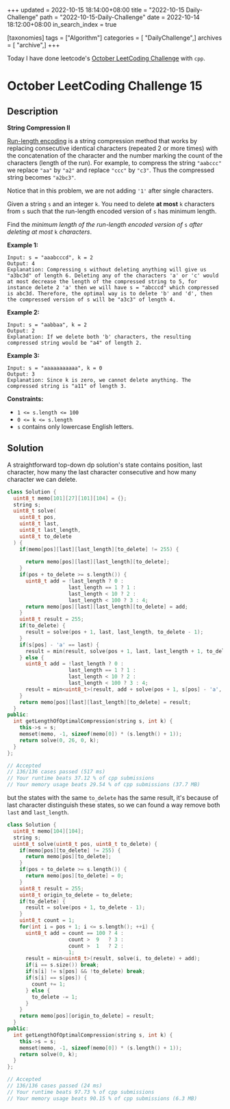 +++
updated = 2022-10-15 18:14:00+08:00
title = "2022-10-15 Daily-Challenge"
path = "2022-10-15-Daily-Challenge"
date = 2022-10-14 18:12:00+08:00
in_search_index = true

[taxonomies]
tags = ["Algorithm"]
categories = [ "DailyChallenge",]
archives = [ "archive",]
+++

Today I have done leetcode's [October LeetCoding Challenge](https://leetcode.com/problems/string-compression-ii/submissions/) with `cpp`.

<!-- more -->

# October LeetCoding Challenge 15

## Description

**String Compression II**

[Run-length encoding](http://en.wikipedia.org/wiki/Run-length_encoding) is a string compression method that works by replacing consecutive  identical characters (repeated 2 or more times) with the concatenation  of the character and the number marking the count of the characters  (length of the run). For example, to compress the string `"aabccc"` we replace `"aa"` by `"a2"` and replace `"ccc"` by `"c3"`. Thus the compressed string becomes `"a2bc3"`.

Notice that in this problem, we are not adding `'1'` after single characters.

Given a string `s` and an integer `k`. You need to delete **at most** `k` characters from `s` such that the run-length encoded version of `s` has minimum length.

Find the *minimum length of the run-length encoded version of* `s` *after deleting at most* `k` *characters*.

 

**Example 1:**

```
Input: s = "aaabcccd", k = 2
Output: 4
Explanation: Compressing s without deleting anything will give us "a3bc3d" of length 6. Deleting any of the characters 'a' or 'c' would at most decrease the length of the compressed string to 5, for instance delete 2 'a' then we will have s = "abcccd" which compressed is abc3d. Therefore, the optimal way is to delete 'b' and 'd', then the compressed version of s will be "a3c3" of length 4.
```

**Example 2:**

```
Input: s = "aabbaa", k = 2
Output: 2
Explanation: If we delete both 'b' characters, the resulting compressed string would be "a4" of length 2.
```

**Example 3:**

```
Input: s = "aaaaaaaaaaa", k = 0
Output: 3
Explanation: Since k is zero, we cannot delete anything. The compressed string is "a11" of length 3.
```

 

**Constraints:**

- `1 <= s.length <= 100`
- `0 <= k <= s.length`
- `s` contains only lowercase English letters.

## Solution

A straightforward top-down dp solution's state contains position, last character, how many the last character consecutive and how many character we can delete.

``` cpp
class Solution {
  uint8_t memo[101][27][101][104] = {};
  string s;
  uint8_t solve(
    uint8_t pos,
    uint8_t last,
    uint8_t last_length,
    uint8_t to_delete
  ) {
    if(memo[pos][last][last_length][to_delete] != 255) {
      
      return memo[pos][last][last_length][to_delete];
    }
    if(pos + to_delete >= s.length()) {
      uint8_t add = !last_length ? 0 :
                    last_length == 1 ? 1 :
                    last_length < 10 ? 2 :
                    last_length < 100 ? 3 : 4;
      return memo[pos][last][last_length][to_delete] = add;
    }
    uint8_t result = 255;
    if(to_delete) {
      result = solve(pos + 1, last, last_length, to_delete - 1);
    }
    if(s[pos] - 'a' == last) {
      result = min(result, solve(pos + 1, last, last_length + 1, to_delete));
    } else {
      uint8_t add = !last_length ? 0 :
                    last_length == 1 ? 1 :
                    last_length < 10 ? 2 :
                    last_length < 100 ? 3 : 4;
      result = min<uint8_t>(result, add + solve(pos + 1, s[pos] - 'a', 1, to_delete));
    }
    return memo[pos][last][last_length][to_delete] = result;
  }
public:
  int getLengthOfOptimalCompression(string s, int k) {
    this->s = s;
    memset(memo, -1, sizeof(memo[0]) * (s.length() + 1));
    return solve(0, 26, 0, k);
  }
};

// Accepted
// 136/136 cases passed (517 ms)
// Your runtime beats 37.12 % of cpp submissions
// Your memory usage beats 29.54 % of cpp submissions (37.7 MB)
```

but the states with the same `to_delete` has the same result, it's because of last character distinguish these states, so we can found a way remove both `last` and `last_length`.

``` cpp
class Solution {
  uint8_t memo[104][104];
  string s;
  uint8_t solve(uint8_t pos, uint8_t to_delete) {
    if(memo[pos][to_delete] != 255) {
      return memo[pos][to_delete];
    }
    if(pos + to_delete >= s.length()) {
      return memo[pos][to_delete] = 0;
    }
    uint8_t result = 255;
    uint8_t origin_to_delete = to_delete;
    if(to_delete) {
      result = solve(pos + 1, to_delete - 1);
    }
    uint8_t count = 1;
    for(int i = pos + 1; i <= s.length(); ++i) {
      uint8_t add = count == 100 ? 4 :
                    count >  9   ? 3 :
                    count >  1   ? 2 :
                    1;
      result = min<uint8_t>(result, solve(i, to_delete) + add);
      if(i == s.size()) break;
      if(s[i] != s[pos] && !to_delete) break;
      if(s[i] == s[pos]) {
        count += 1;
      } else {
        to_delete -= 1;
      }
    }
    return memo[pos][origin_to_delete] = result;
  }
public:
  int getLengthOfOptimalCompression(string s, int k) {
    this->s = s;
    memset(memo, -1, sizeof(memo[0]) * (s.length() + 1));
    return solve(0, k);
  }
};

// Accepted
// 136/136 cases passed (24 ms)
// Your runtime beats 97.73 % of cpp submissions
// Your memory usage beats 90.15 % of cpp submissions (6.3 MB)
```
